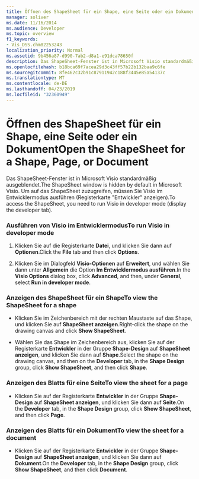 ```yaml
---
title: Öffnen des ShapeSheet für ein Shape, eine Seite oder ein Dokument
manager: soliver
ms.date: 11/16/2014
ms.audience: Developer
ms.topic: overview
f1_keywords:
- Vis_DSS.chm82253243
localization_priority: Normal
ms.assetid: 9b456a87-d990-7ab2-d8a1-e91dca78650f
description: Das ShapeSheet-Fenster ist in Microsoft Visio standardmäßig ausgeblendet. Um auf das ShapeSheet zuzugreifen, müssen Sie Visio im Entwicklermodus ausführen (Registerkarte "Entwickler" anzeigen).
ms.openlocfilehash: b18bca69f7acea29d3c43ff57b22b132baa9c6fe
ms.sourcegitcommit: 8fe462c32b91c87911942c188f3445e85a54137c
ms.translationtype: MT
ms.contentlocale: de-DE
ms.lasthandoff: 04/23/2019
ms.locfileid: "32360949"
---
```

# <a name="open-the-shapesheet-for-a-shape-page-or-document"></a><span data-ttu-id="e1ee1-104">Öffnen des ShapeSheet für ein Shape, eine Seite oder ein Dokument</span><span class="sxs-lookup"><span data-stu-id="e1ee1-104">Open the ShapeSheet for a Shape, Page, or Document</span></span>

<span data-ttu-id="e1ee1-105">Das ShapeSheet-Fenster ist in Microsoft Visio standardmäßig ausgeblendet.</span><span class="sxs-lookup"><span data-stu-id="e1ee1-105">The ShapeSheet window is hidden by default in Microsoft Visio.</span></span> <span data-ttu-id="e1ee1-106">Um auf das ShapeSheet zuzugreifen, müssen Sie Visio im Entwicklermodus ausführen (Registerkarte "Entwickler" anzeigen).</span><span class="sxs-lookup"><span data-stu-id="e1ee1-106">To access the ShapeSheet, you need to run Visio in developer mode (display the developer tab).</span></span>
  
### <a name="to-run-visio-in-developer-mode"></a><span data-ttu-id="e1ee1-107">Ausführen von Visio im Entwicklermodus</span><span class="sxs-lookup"><span data-stu-id="e1ee1-107">To run Visio in developer mode</span></span>

1. <span data-ttu-id="e1ee1-108">Klicken Sie auf die Registerkarte **Datei**, und klicken Sie dann auf **Optionen**.</span><span class="sxs-lookup"><span data-stu-id="e1ee1-108">Click the **File** tab and then click **Options**.</span></span>
    
2. <span data-ttu-id="e1ee1-109">Klicken Sie im Dialogfeld **Visio-Optionen** auf **Erweitert**, und wählen Sie dann unter **Allgemein** die Option **Im Entwicklermodus ausführen**.</span><span class="sxs-lookup"><span data-stu-id="e1ee1-109">In the **Visio Options** dialog box, click **Advanced**, and then, under **General**, select **Run in developer mode**.</span></span>
    
### <a name="to-view-the-shapesheet-for-a-shape"></a><span data-ttu-id="e1ee1-110">Anzeigen des ShapeSheet für ein Shape</span><span class="sxs-lookup"><span data-stu-id="e1ee1-110">To view the ShapeSheet for a shape</span></span>

- <span data-ttu-id="e1ee1-111">Klicken Sie im Zeichenbereich mit der rechten Maustaste auf das Shape, und klicken Sie auf **ShapeSheet anzeigen**.</span><span class="sxs-lookup"><span data-stu-id="e1ee1-111">Right-click the shape on the drawing canvas and click **Show ShapeSheet**.</span></span>
    
- <span data-ttu-id="e1ee1-112">Wählen Sie das Shape im Zeichenbereich aus, klicken Sie auf der Registerkarte **Entwickler** in der Gruppe **Shape-Design** auf **ShapeSheet anzeigen**, und klicken Sie dann auf **Shape**.</span><span class="sxs-lookup"><span data-stu-id="e1ee1-112">Select the shape on the drawing canvas, and then on the **Developer** tab, in the **Shape Design** group, click **Show ShapeSheet**, and then click **Shape**.</span></span>
    
### <a name="to-view-the-sheet-for-a-page"></a><span data-ttu-id="e1ee1-113">Anzeigen des Blatts für eine Seite</span><span class="sxs-lookup"><span data-stu-id="e1ee1-113">To view the sheet for a page</span></span>

- <span data-ttu-id="e1ee1-114">Klicken Sie auf der Registerkarte **Entwickler** in der Gruppe **Shape-Design** auf **ShapeSheet anzeigen**, und klicken Sie dann auf **Seite**.</span><span class="sxs-lookup"><span data-stu-id="e1ee1-114">On the **Developer** tab, in the **Shape Design** group, click **Show ShapeSheet**, and then click **Page**.</span></span>
    
### <a name="to-view-the-sheet-for-a-document"></a><span data-ttu-id="e1ee1-115">Anzeigen des Blatts für ein Dokument</span><span class="sxs-lookup"><span data-stu-id="e1ee1-115">To view the sheet for a document</span></span>

- <span data-ttu-id="e1ee1-116">Klicken Sie auf der Registerkarte **Entwickler** in der Gruppe **Shape-Design** auf **ShapeSheet anzeigen**, und klicken Sie dann auf **Dokument**.</span><span class="sxs-lookup"><span data-stu-id="e1ee1-116">On the **Developer** tab, in the **Shape Design** group, click **Show ShapeSheet**, and then click **Document**.</span></span>
    

